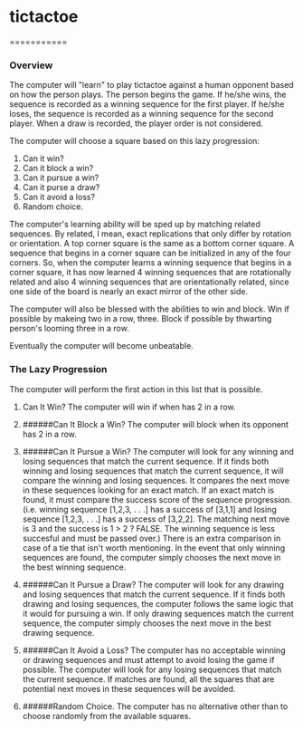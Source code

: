 # tictactoe
===========

### Overview

The computer will "learn" to play tictactoe against a human opponent based on how the person plays. The person begins the game. If he/she wins, the sequence is recorded as a winning sequence for the first player. If he/she loses, the sequence is recorded as a winning sequence for the second player. When a draw is recorded, the player order is not considered. 

The computer will choose a square based on this lazy progression:

1. Can it win?
2. Can it block a win?
3. Can it pursue a win?
4. Can it purse a draw?
5. Can it avoid a loss?
6. Random choice.

The computer's learning ability will be sped up by matching related sequences. By related, I mean, exact replications that only differ by rotation or orientation. A top corner square is the same as a bottom corner square. A sequence that begins in a corner square can be initialized in any of the four corners. So, when the computer learns a winning sequence that begins in a corner square, it has now learned 4 winning sequences that are rotationally related and also 4 winning sequences that are orientationally related, since one side of the board is nearly an exact mirror of the other side.

The computer will also be blessed with the abilities to win and block. Win if possible by makeing two in a row, three. Block if possible by thwarting person's looming three in a row.

Eventually the computer will become unbeatable.

### The Lazy Progression
The computer will perform the first action in this list that is possible.

1. Can It Win?
The computer will win if when has 2 in a row.
2. ######Can It Block a Win?
The computer will block when its opponent has 2 in a row.
3. ######Can It Pursue a Win?
The computer will look for any winning and losing sequences that match the current sequence. If it finds both winning and losing sequences that match the current sequence, it will compare the winning and losing sequences. It compares the next move in these sequences looking for an exact match. If an exact match is found, it must compare the success score of the sequence progression. (i.e. winning sequence [1,2,3, . . .] has a success of [3,1,1] and losing sequence [1,2,3, . . .] has a success of [3,2,2]. The matching next move is 3 and the success is 1 > 2 ? FALSE. The winning sequence is less succesful and must be passed over.) There is an extra comparison in case of a tie that isn't worth mentioning.
In the event that only winning sequences are found, the computer simply chooses the next move in the best winning sequence.

4. ######Can It Pursue a Draw?
The computer will look for any drawing and losing sequences that match the current sequence. If it finds both drawing and losing sequences, the computer follows the same logic that it would for pursuing a win. If only drawing sequences match the current sequence, the computer simply chooses the next move in the best drawing sequence.

5. ######Can It Avoid a Loss?
The computer has no acceptable winning or drawing sequences and must attempt to avoid losing the game if possible. The computer will look for any losing sequences that match the current sequence. If matches are found, all the squares that are potential next moves in these sequences will be avoided.

6. ######Random Choice.
The computer has no alternative other than to choose randomly from the available squares.
